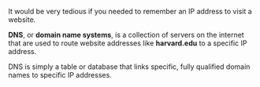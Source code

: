 
It would be very tedious if you needed to remember an IP address to visit a website.

__DNS__, or __domain name systems__, is a collection of servers on the internet that are used to route website addresses like __harvard.edu__ to a specific IP address.

DNS is simply a table or database that links specific, fully qualified domain names to specific IP addresses.